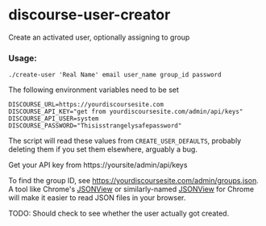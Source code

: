 # discourse-user-creator

Create an activated user, optionally assigning to group

### Usage:

    ./create-user 'Real Name' email user_name group_id password

The following environment variables need to be set

    DISCOURSE_URL=https://yourdiscoursesite.com
    DISCOURSE_API_KEY="get from yourdiscoursesite.com/admin/api/keys"
    DISCOURSE_API_USER=system
    DISCOURSE_PASSWORD="Thisisstrangelysafepassword"

The script will read these values from `CREATE_USER_DEFAULTS`, probably deleting them if you set them elsewhere, arguably a bug.

Get your API key from https://yoursite/admin/api/keys

To find the group ID, see https://yourdiscoursesite.com/admin/groups.json. A tool like Chrome's [JSONView](https://chrome.google.com/webstore/detail/jsonview/chklaanhfefbnpoihckbnefhakgolnmc?utm_source=chrome-app-launcher-info-dialog) or similarly-named [JSONView](https://addons.mozilla.org/en-US/firefox/addon/jsonview/) for Chrome will make it easier to read JSON files in your browser.

TODO: Should check to see whether the user actually got created.
